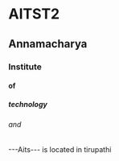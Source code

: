 # AITST2
## Annamacharya 
### Institute
#### of
##### technology
###### and

---Aits--- is located in tirupathi
